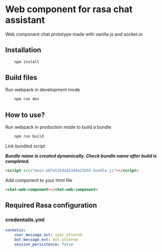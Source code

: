 # Web component for rasa chat assistant

Web component chat prototype made with vanilla js and socket.io

## Installation

```bash
    npm install
```

## Build files

Run webpack in development mode

```bash
    npm run dev
```

## How to use?

Run webpack in production mode to build a bundle

```bash
    npm run build
```

Link bundled script

**_Bundle name is created dynamically. Check bundle name after build is completed._**

```html
<script src="main.e07a532dad1104a25b55.bundle.js"></script>
```

Add component to your html file

```html
<chat-web-component></chat-web-component>
```

## Required Rasa configuration

### credentails.yml

```yml
socketio:
    user_message_evt: user_uttered
    bot_message_evt: bot_uttered
    session_persistence: false
```
